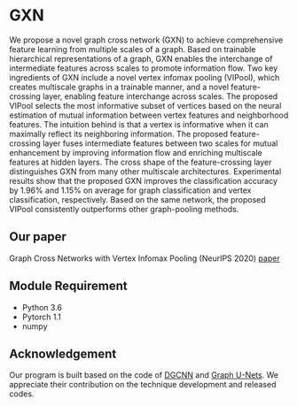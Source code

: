 # GXN
We propose a novel graph cross network (GXN) to achieve comprehensive feature learning from multiple scales of a graph. Based on trainable hierarchical representations of a graph, GXN enables the interchange of intermediate features across scales to promote information flow. Two key ingredients of GXN include a novel vertex infomax pooling (VIPool), which creates multiscale graphs in a trainable manner, and a novel feature-crossing layer, enabling feature interchange across scales. The proposed VIPool selects the most informative subset of vertices based on the neural estimation of mutual information between vertex features and neighborhood features. The intuition behind is that a vertex is informative when it can maximally reflect its neighboring information. The proposed feature-crossing layer fuses intermediate features between two scales for mutual enhancement by improving information flow and enriching multiscale features at hidden layers. The cross shape of the feature-crossing layer distinguishes GXN from many other multiscale architectures. Experimental results show that the proposed GXN improves the classification accuracy by 1.96% and 1.15% on average for graph classification and vertex classification, respectively. Based on the same network, the proposed VIPool consistently outperforms other graph-pooling methods.

## Our paper
Graph Cross Networks with Vertex Infomax Pooling (NeurIPS 2020) [paper](https://arxiv.org/abs/2010.01804)

## Module Requirement
* Python 3.6
* Pytorch 1.1
* numpy

## Acknowledgement
Our program is built based on the code of [DGCNN](https://github.com/muhanzhang/pytorch_DGCNN) and [Graph U-Nets](https://github.com/HongyangGao/Graph-U-Nets). We appreciate their contribution on the technique development and released codes.

